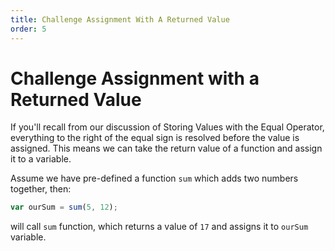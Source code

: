 ```yaml
---
title: Challenge Assignment With A Returned Value
order: 5
---
```

# Challenge Assignment with a Returned Value

If you'll recall from our discussion of Storing Values with the Equal Operator, everything to the right of the equal sign is resolved before the value is assigned. This means we can take the return value of a function and assign it to a variable.

Assume we have pre-defined a function `sum` which adds two numbers together, then:

```javascript
var ourSum = sum(5, 12);
```

will call `sum` function, which returns a value of `17` and assigns it to `ourSum` variable.
